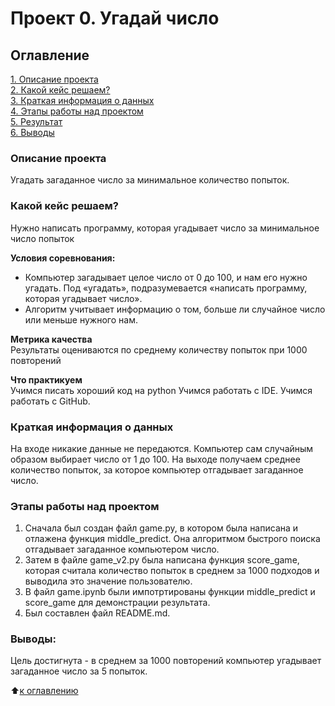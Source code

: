 # Проект 0. Угадай число

## Оглавление
[1. Описание проекта](.README.md#Описание-проекта)  
[2. Какой кейс решаем?](.README.md#Какой-кейс-решаем)  
[3. Краткая информация о данных](.README.md#Краткая-информация-о-данных)  
[4. Этапы работы над проектом](.README.md#Этапы-работы-над-проектом)  
[5. Результат](.README.md#Результат)    
[6. Выводы](.README.md#Выводы) 

### Описание проекта 
Угадать загаданное число за минимальное количество попыток.

### Какой кейс решаем?    
Нужно написать программу, которая угадывает число за минимальное число попыток

**Условия соревнования:**  
- Компьютер загадывает целое число от 0 до 100, и нам его нужно угадать. Под «угадать», подразумевается «написать программу, которая угадывает число».
- Алгоритм учитывает информацию о том, больше ли случайное число или меньше нужного нам.

**Метрика качества**     
Результаты оцениваются по среднему количеству попыток при 1000 повторений

**Что практикуем**     
Учимся писать хороший код на python
Учимся работать с IDE.
Учимся работать с GitHub.

### Краткая информация о данных
На входе никакие данные не передаются.
Компьютер сам случайным образом выбирает число от 1 до 100.
На выходе получаем среднее количество попыток, за которое компьютер отгадывает загаданное число.

### Этапы работы над проектом 
1. Сначала был создан файл game.py, в котором была написана и отлажена функция middle_predict. Она алгоритмом быстрого поиска отгадывает загаданное компьютером число.
2. Затем в файле game_v2.py была написана функция score_game, которая считала количество попыток в среднем за 1000 подходов и выводила это значение пользователю.
3. В файл game.ipynb были импотртированы функции middle_predict и score_game для демонстрации результата.
4. Был составлен файл README.md.

### Выводы:  
Цель достигнута - в среднем за 1000 повторений компьютер угадывает загаданное число за 5 попыток.

:arrow_up:[к оглавлению](.README.md#Оглавление)
